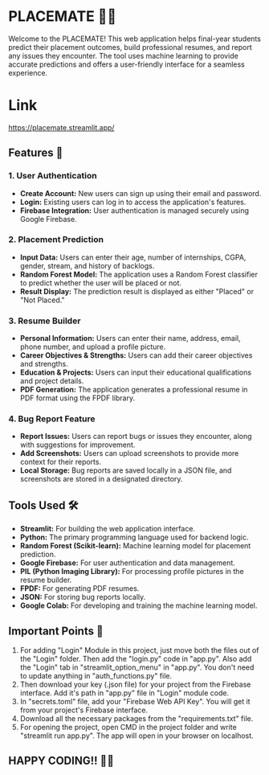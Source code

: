 # PLACEMATE 👨‍🎓

Welcome to the PLACEMATE! This web application helps final-year students predict their placement outcomes, build professional resumes, and report any issues they encounter. The tool uses machine learning to provide accurate predictions and offers a user-friendly interface for a seamless experience.


# Link

https://placemate.streamlit.app/


## Features 📱

### 1. User Authentication
- **Create Account:** New users can sign up using their email and password.
- **Login:** Existing users can log in to access the application's features.
- **Firebase Integration:** User authentication is managed securely using Google Firebase.

### 2. Placement Prediction
- **Input Data:** Users can enter their age, number of internships, CGPA, gender, stream, and history of backlogs.
- **Random Forest Model:** The application uses a Random Forest classifier to predict whether the user will be placed or not.
- **Result Display:** The prediction result is displayed as either "Placed" or "Not Placed."

### 3. Resume Builder
- **Personal Information:** Users can enter their name, address, email, phone number, and upload a profile picture.
- **Career Objectives & Strengths:** Users can add their career objectives and strengths.
- **Education & Projects:** Users can input their educational qualifications and project details.
- **PDF Generation:** The application generates a professional resume in PDF format using the FPDF library.

### 4. Bug Report Feature
- **Report Issues:** Users can report bugs or issues they encounter, along with suggestions for improvement.
- **Add Screenshots:** Users can upload screenshots to provide more context for their reports.
- **Local Storage:** Bug reports are saved locally in a JSON file, and screenshots are stored in a designated directory.

## Tools Used 🛠️

- **Streamlit:** For building the web application interface.
- **Python:** The primary programming language used for backend logic.
- **Random Forest (Scikit-learn):** Machine learning model for placement prediction.
- **Google Firebase:** For user authentication and data management.
- **PIL (Python Imaging Library):** For processing profile pictures in the resume builder.
- **FPDF:** For generating PDF resumes.
- **JSON:** For storing bug reports locally.
- **Google Colab:** For developing and training the machine learning model.

## Important Points 🌟

1. For adding "Login" Module in this project, just move both the files out of the "Login" folder. Then add the "login.py" code in "app.py". Also add the "Login" tab in "streamlit_option_menu" in "app.py". You don't need to update anything in "auth_functions.py" file.
1. Then download your key (.json file) for your project from the Firebase interface. Add it's path in "app.py" file in "Login" module code.
2. In "secrets.toml" file, add your "Firebase Web API Key". You will get it from your project's Firebase interface.
3. Download all the necessary packages from the "requirements.txt" file.
4. For opening the project, open CMD in the project folder and write "streamlit run app.py". The app will open in your browser on localhost.

## HAPPY CODING!! 🧑‍💻



